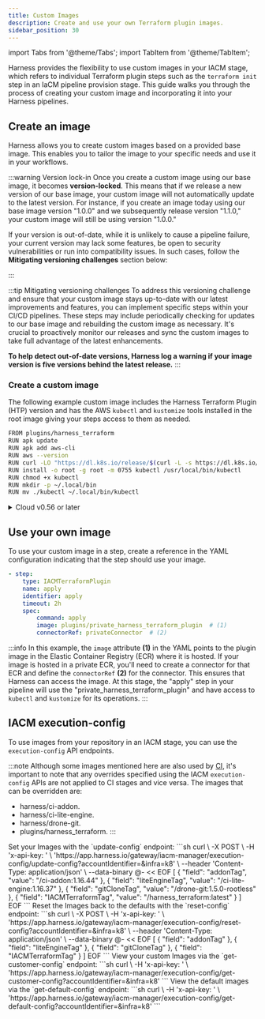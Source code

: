 ```yaml
---
title: Custom Images  
description: Create and use your own Terraform plugin images.
sidebar_position: 30
---
```


import Tabs from '@theme/Tabs';
import TabItem from '@theme/TabItem';

Harness provides the flexibility to use custom images in your IACM stage, which refers to individual Terraform plugin steps such as the `terraform init` step in an IaCM pipeline provision stage. This guide walks you through the process of creating your custom image and incorporating it into your Harness pipelines.

## Create an image
Harness allows you to create custom images based on a provided base image. This enables you to tailor the image to your specific needs and use it in your workflows.

:::warning Version lock-in
Once you create a custom image using our base image, it becomes **version-locked**. This means that if we release a new version of our base image, your custom image will not automatically update to the latest version. For instance, if you create an image today using our base image version "1.0.0" and we subsequently release version "1.1.0," your custom image will still be using version "1.0.0."

If your version is out-of-date, while it is unlikely to cause a pipeline failure, your current version may lack some features, be open to security vulnerabilities or run into compatibility issues. In such cases, follow the **Mitigating versioning challenges** section below:

:::

:::tip Mitigating versioning challenges
To address this versioning challenge and ensure that your custom image stays up-to-date with our latest improvements and features, you can implement specific steps within your CI/CD pipelines. These steps may include periodically checking for updates to our base image and rebuilding the custom image as necessary. It's crucial to proactively monitor our releases and sync the custom images to take full advantage of the latest enhancements.

**To help detect out-of-date versions, Harness log a warning if your image version is five versions behind the latest release.**
:::

### Create a custom image

The following example custom image includes the Harness Terraform Plugin (HTP) version and has the AWS `kubectl` and `kustomize` tools installed in the root image giving your steps access to them as needed.

```sh
FROM plugins/harness_terraform
RUN apk update
RUN apk add aws-cli
RUN aws --version
RUN curl -LO "https://dl.k8s.io/release/$(curl -L -s https://dl.k8s.io/release/stable.txt)/bin/linux/amd64/kubectl"
RUN install -o root -g root -m 0755 kubectl /usr/local/bin/kubectl
RUN chmod +x kubectl
RUN mkdir -p ~/.local/bin
RUN mv ./kubectl ~/.local/bin/kubectl
```

<details close>
    <summary>
        Cloud v0.56 or later
    </summary>
    For cloud environments, there was a change in version 0.56 and later images where the user is no longer root. If you need the image to use the root user, please use the following code:

    ```sh
        FROM plugins/harness_terraform_vm:0.62.0
        RUN curl "https://awscli.amazonaws.com/awscli-exe-linux-x86_64.zip" -o "awscliv2.zip"
        RUN unzip awscliv2.zip
        RUN ./aws/install
        RUN aws --version
        RUN curl -LO "https://dl.k8s.io/release/$(curl -L -s https://dl.k8s.io/release/stable.txt)/bin/linux/amd64/kubectl"
        RUN install -o root -g root -m 0755 kubectl /usr/local/bin/kubectl
        RUN chmod +x kubectl
        RUN mkdir -p ~/.local/bin
        RUN mv ./kubectl ~/.local/bin/kubectl
        RUN curl -LO "https://github.com/kubernetes-sigs/kustomize/releases/download/kustomize%2Fv5.3.0/kustomize_v5.3.0_linux_amd64.tar.gz" \
            && tar xzf kustomize_v5.3.0_linux_amd64.tar.gz \
            && mv kustomize /usr/local/bin/kustomize \
            && rm kustomize_v5.3.0_linux_amd64.tar.gz
    ```
</details>


## Use your own image
To use your custom image in a step, create a reference in the YAML configuration indicating that the step should use your image. 

```yaml
- step:
    type: IACMTerraformPlugin
    name: apply
    identifier: apply
    timeout: 2h
    spec:
        command: apply
        image: plugins/private_harness_terraform_plugin  # (1)
        connectorRef: privateConnector  # (2)
```

:::info
In this example, the `image` attribute **(1)** in the YAML points to the plugin image in the Elastic Container Registry (ECR) where it is hosted. If your image is hosted in a private ECR, you'll need to create a connector for that ECR and define the `connectorRef` **(2)** for the connector. This ensures that Harness can access the image. At this stage, the "apply" step in your pipeline will use the "private_harness_terraform_plugin" and have access to `kubectl` and `kustomize` for its operations.
:::

## IACM execution-config
To use images from your repository in an IACM stage, you can use the `execution-config` API endpoints. 

:::note
Although some images mentioned here are also used by [CI](https://developer.harness.io/docs/continuous-integration/use-ci/set-up-build-infrastructure/harness-ci/), it's important to note that any overrides specified using the IACM `execution-config` APIs are not applied to CI stages and vice versa. The images that can be overridden are:

- harness/ci-addon.
- harness/ci-lite-engine.
- harness/drone-git.
- plugins/harness_terraform.
:::

<Tabs>
    <TabItem value="Set images">
    Set your Images with the `update-config` endpoint:
    ```sh
    curl \
    -X POST \
    -H 'x-api-key: <pat>' \
    'https://app.harness.io/gateway/iacm-manager/execution-config/update-config?accountIdentifier=<account>&infra=k8' \
    --header 'Content-Type: application/json' \
    --data-binary @- << EOF
    [
        {
            "field": "addonTag",
            "value": "<your_repo>/ci-addon:1.16.44"
        },
        {
            "field": "liteEngineTag",
            "value": "<your_repo>/ci-lite-engine:1.16.37"
        },
        {
            "field": "gitCloneTag",
            "value": "<your_repo>/drone-git:1.5.0-rootless"
        },
        {
            "field": "IACMTerraformTag",
            "value": "<your_repo>/harness_terraform:latest"
        }
    ]
    EOF
    ```
    </TabItem>
    <TabItem value="Reset default images">
    Reset the Images back to the defaults with the `reset-config` endpoint:
    ```sh
    curl \
    -X POST \
    -H 'x-api-key: <pat>' \
    'https://app.harness.io/gateway/iacm-manager/execution-config/reset-config?accountIdentifier=<account>&infra=k8' \
    --header 'Content-Type: application/json' \
    --data-binary @- << EOF
    [
        {
            "field": "addonTag"
        },
        {
            "field": "liteEngineTag"
        },
        {
            "field": "gitCloneTag"
        },
        {
            "field": "IACMTerraformTag"
        }
    ]
    EOF
    ```
    </TabItem>
    <TabItem value="List custom images">
    View your custom Images via the `get-customer-config` endpoint:
    ```sh
    curl \
    -H 'x-api-key: <pat>' \
    'https://app.harness.io/gateway/iacm-manager/execution-config/get-customer-config?accountIdentifier=<account>&infra=k8'
    ```
    </TabItem>
    <TabItem value="View default images">
    View the default images via the `get-default-config` endpoint:
    ```sh
    curl \
    -H 'x-api-key: <pat>' \
    'https://app.harness.io/gateway/iacm-manager/execution-config/get-default-config?accountIdentifier=<account>&infra=k8'
    ```
    </TabItem>
</Tabs>